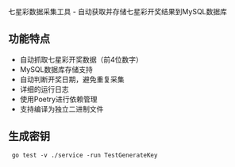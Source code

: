 七星彩数据采集工具 - 自动获取并存储七星彩开奖结果到MySQL数据库

## 功能特点

- 自动抓取七星彩开奖数据（前4位数字）
- MySQL数据库存储支持
- 自动判断开奖日期，避免重复采集
- 详细的运行日志
- 使用Poetry进行依赖管理
- 支持编译为独立二进制文件


## 生成密钥
```
 go test -v ./service -run TestGenerateKey
```
